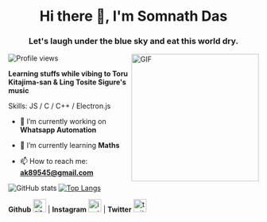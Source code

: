 <h1 align="center">Hi there 👋, I'm Somnath Das</h1>
<h3 align="center">Let's laugh under the blue sky and eat this world dry.</h3>

<img align="right" alt="GIF" height="256px" src="https://www.moshimoshi-nippon.jp/wp/wp-content/uploads/2019/03/ce2c5d872439fecd6a0eead73628db8f.jpg" />

![Profile views](https://gpvc.arturio.dev/SomnathDas)  

**Learning stuffs while vibing to Toru Kitajima-san & Ling Tosite Sigure's music**

Skills: JS / C / C++ / Electron.js

- 🔭 I’m currently working on **Whatsapp Automation**

- 🌱 I’m currently learning **Maths** 

- 📫 How to reach me: **ak89545@gmail.com** 


![GitHub stats](https://github-readme-stats.vercel.app/api?username=SomnathDas&show_icons=true)  [![Top Langs](https://github-readme-stats.vercel.app/api/top-langs/?username=SomnathDas)](https://github.com/anuraghazra/github-readme-stats)

**Github** [<img src='https://cdn.jsdelivr.net/npm/simple-icons@3.0.1/icons/github.svg' alt='github' height='26'>](https://github.com/SomnathDas) | **Instagram** [<img src='https://cdn.jsdelivr.net/npm/simple-icons@3.0.1/icons/instagram.svg' alt='instagram' height='26'>](https://www.instagram.com/samurai3247/) | **Twitter** [<img src='https://cdn.jsdelivr.net/npm/simple-icons@3.0.1/icons/twitter.svg' alt='twitter' height='26'>](https://twitter.com/aksd3247)  

